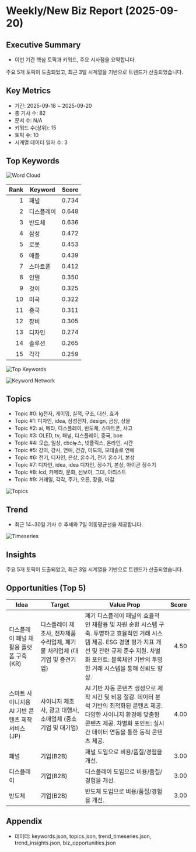 # Weekly/New Biz Report (2025-09-20)

## Executive Summary

- 이번 기간 핵심 토픽과 키워드, 주요 시사점을 요약합니다.

주요 5개 토픽이 도출되었고, 최근 3일 시계열을 기반으로 트렌드가 산출되었습니다.

## Key Metrics

- 기간: 2025-09-18 ~ 2025-09-20
- 총 기사 수: 82
- 문서 수: N/A
- 키워드 수(상위): 15
- 토픽 수: 10
- 시계열 데이터 일자 수: 3

## Top Keywords

![Word Cloud](fig/wordcloud.png)

| Rank | Keyword | Score |
|---:|---|---:|
| 1 | 패널 | 0.734 |
| 2 | 디스플레이 | 0.648 |
| 3 | 반도체 | 0.636 |
| 4 | 삼성 | 0.472 |
| 5 | 로봇 | 0.453 |
| 6 | 애플 | 0.439 |
| 7 | 스마트폰 | 0.412 |
| 8 | 인텔 | 0.350 |
| 9 | 것이 | 0.325 |
| 10 | 미국 | 0.322 |
| 11 | 중국 | 0.311 |
| 12 | 장비 | 0.305 |
| 13 | 디자인 | 0.274 |
| 14 | 솔루션 | 0.265 |
| 15 | 각각 | 0.259 |

![Top Keywords](fig/top_keywords.png)

![Keyword Network](fig/keyword_network.png)

## Topics

- Topic #0: lg전자, 게이밍, 실적, 구조, 대신, 효과
- Topic #1: 디자인, idea, 삼성전자, design, 금상, 상을
- Topic #2: ai, 메타, 디스플레이, 반도체, 스마트폰, 사고
- Topic #3: OLED, tv, 패널, 디스플레이, 중국, boe
- Topic #4: 모습, 일상, cbc뉴스, 넷플릭스, 온라인, 시간
- Topic #5: 강의, 강사, 연애, 건강, 이도의, 모태솔로 연애
- Topic #6: 전기, 디자인, 은상, 온수기, 전기 온수기, 본상
- Topic #7: 디자인, idea, idea 디자인, 정수기, 본상, 아이콘 정수기
- Topic #8: lcd, 카메라, 문화, 선보이, 그대, 아티스트
- Topic #9: 거래일, 각각, 주가, 오른, 장을, 마감

![Topics](fig/topics.png)

## Trend

- 최근 14~30일 기사 수 추세와 7일 이동평균선을 제공합니다.

![Timeseries](fig/timeseries.png)

## Insights

주요 5개 토픽이 도출되었고, 최근 3일 시계열을 기반으로 트렌드가 산출되었습니다.

## Opportunities (Top 5)

| Idea | Target | Value Prop | Score |
|---|---|---|---:|
| 디스플레이 패널 재활용 플랫폼 구축 (KR) | 디스플레이 제조사, 전자제품 수리업체, 폐기물 처리업체 (대기업 및 중견기업) | 폐기 디스플레이 패널의 효율적인 재활용 및 자원 순환 시스템 구축.  투명하고 효율적인 거래 시스템 제공.  ESG 경영 평가 지표 개선 및 관련 규제 준수 지원.  차별화 포인트: 블록체인 기반의 투명한 거래 시스템을 통해 신뢰도 향상. | 4.50 |
| 스마트 사이니지용 AI 기반 콘텐츠 제작 서비스 (JP) | 사이니지 제조사, 광고 대행사, 소매업체 (중소기업 및 대기업) | AI 기반 자동 콘텐츠 생성으로 제작 시간 및 비용 절감.  데이터 분석 기반의 최적화된 콘텐츠 제공.  다양한 사이니지 환경에 맞춤형 콘텐츠 제공.  차별화 포인트: 실시간 데이터 연동을 통한 동적 콘텐츠 제공. | 4.00 |
| 패널 | 기업(B2B) | 패널 도입으로 비용/품질/경험을 개선. | 3.00 |
| 디스플레이 | 기업(B2B) | 디스플레이 도입으로 비용/품질/경험을 개선. | 3.00 |
| 반도체 | 기업(B2B) | 반도체 도입으로 비용/품질/경험을 개선. | 3.00 |

## Appendix

- 데이터: keywords.json, topics.json, trend_timeseries.json, trend_insights.json, biz_opportunities.json